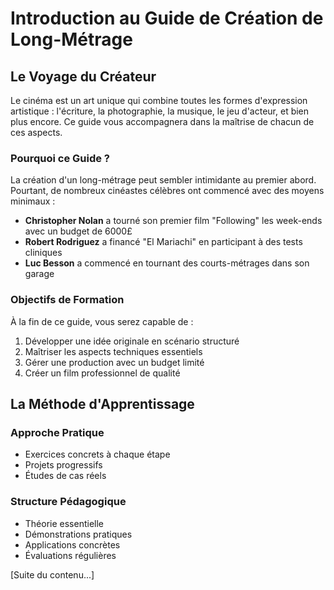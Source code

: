 # Introduction au Guide de Création de Long-Métrage

## Le Voyage du Créateur

Le cinéma est un art unique qui combine toutes les formes d'expression artistique : l'écriture, la photographie, la musique, le jeu d'acteur, et bien plus encore. Ce guide vous accompagnera dans la maîtrise de chacun de ces aspects.

### Pourquoi ce Guide ?

La création d'un long-métrage peut sembler intimidante au premier abord. Pourtant, de nombreux cinéastes célèbres ont commencé avec des moyens minimaux :

- **Christopher Nolan** a tourné son premier film "Following" les week-ends avec un budget de 6000£
- **Robert Rodriguez** a financé "El Mariachi" en participant à des tests cliniques
- **Luc Besson** a commencé en tournant des courts-métrages dans son garage

### Objectifs de Formation

À la fin de ce guide, vous serez capable de :
1. Développer une idée originale en scénario structuré
2. Maîtriser les aspects techniques essentiels
3. Gérer une production avec un budget limité
4. Créer un film professionnel de qualité

## La Méthode d'Apprentissage

### Approche Pratique
- Exercices concrets à chaque étape
- Projets progressifs
- Études de cas réels

### Structure Pédagogique
- Théorie essentielle
- Démonstrations pratiques
- Applications concrètes
- Évaluations régulières

[Suite du contenu...]
